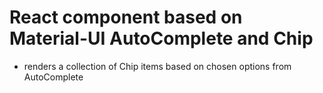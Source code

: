 # React component based on Material-UI AutoComplete and Chip

- renders a collection of Chip items based on chosen options from AutoComplete